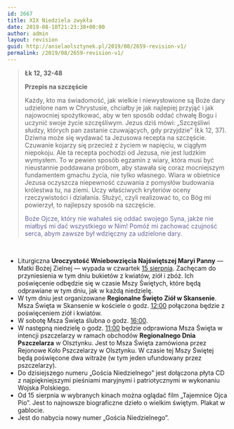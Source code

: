 ```yaml
---
id: 2667
title: XIX Niedziela zwykła
date: 2019-08-10T21:23:38+00:00
author: admin
layout: revision
guid: http://anielaolsztynek.pl/2019/08/2659-revision-v1/
permalink: /2019/08/2659-revision-v1/
---
```

> **Łk 12, 32-48**
> 
> **Przepis na szczęście**
> 
> Każdy, kto ma świadomość, jak wielkie i niewysłowione są Boże dary udzielone nam w Chrystusie, chciałby je jak najlepiej przyjąć i jak najowocniej spożytkować, aby w ten sposób oddać chwałę Bogu i uczynić swoje życie szczęśliwym. Jezus dziś mówi: &#8222;Szczęśliwi słudzy, których pan zastanie czuwających, gdy przyjdzie&#8221; (Łk 12, 37). Dziwna może się wydawać ta Jezusowa recepta na szczęście. Czuwanie kojarzy się przecież z życiem w napięciu, w ciągłym niepokoju. Ale ta recepta pochodzi od Jezusa, nie jest ludzkim wymysłem. To w pewien sposób egzamin z wiary, która musi być nieustannie poddawana próbom, aby stawała się coraz mocniejszym fundamentem gmachu życia, nie tylko własnego. Wiara w obietnice Jezusa oczyszcza niepewność czuwania z pomysłów budowania królestwa tu, na ziemi. Uczy właściwych kryteriów oceny rzeczywistości i działania. Służyć, czyli realizować to, co Bóg mi powierzył, to najlepszy sposób na szczęście.
> 
> <span style="color: #666699;">Boże Ojcze, który nie wahałeś się oddać swojego Syna, jakże nie miałbyś mi dać wszystkiego w Nim! Pomóż mi zachować czujność serca, abym zawsze był wdzięczny za udzielone dary.</span>

&nbsp;

  * Liturgiczna **Uroczystość Wniebowzięcia Najświętszej Maryi Panny** — Matki Bożej Zielnej — wypada w czwartek <span style="text-decoration: underline;">15 sierpnia</span>. Zachęcam do przyniesienia w tym dniu bukietów z kwiatów, ziół i zbóż. Ich poświęcenie odbędzie się w czasie Mszy Świętych, które będą odprawiane w tym dniu, jak w każdą niedzielę.
  * W tym dniu jest organizowane **Regionalne Święto Ziół w Skansenie**. Msza Święta w Skansenie w kościele o godz. <span style="text-decoration: underline;">12:00</span> połączona będzie z poświęceniem ziół i kwiatów.
  * W sobotę Msza Święta ślubna o godz. <span style="text-decoration: underline;">16:00</span>.
  * W następną niedzielę o godz. <span style="text-decoration: underline;">11:00</span> będzie odprawiona Msza Święta w intencji pszczelarzy w ramach obchodów **Regionalnego Dnia Pszczelarza** w Olsztynku. Jest to Msza Święta zamówiona przez Rejonowe Koło Pszczelarzy w Olsztynku. W czasie tej Mszy Świętej będą poświęcone dwa witraże (w tym jeden ufundowany przez pszczelarzy).
  * Do dzisiejszego numeru &#8222;Gościa Niedzielnego&#8221; jest dołączona płyta CD z najpiękniejszymi pieśniami maryjnymi i patriotycznymi w wykonaniu Wojska Polskiego.
  * Od 15 sierpnia w wybranych kinach można oglądać film &#8222;Tajemnice Ojca Pio&#8221;. Jest to najnowsze biograficzne dzieło o wielkim świętym. Plakat w gablocie.
  * Jest do nabycia nowy numer &#8222;Gościa Niedzielnego&#8221;.